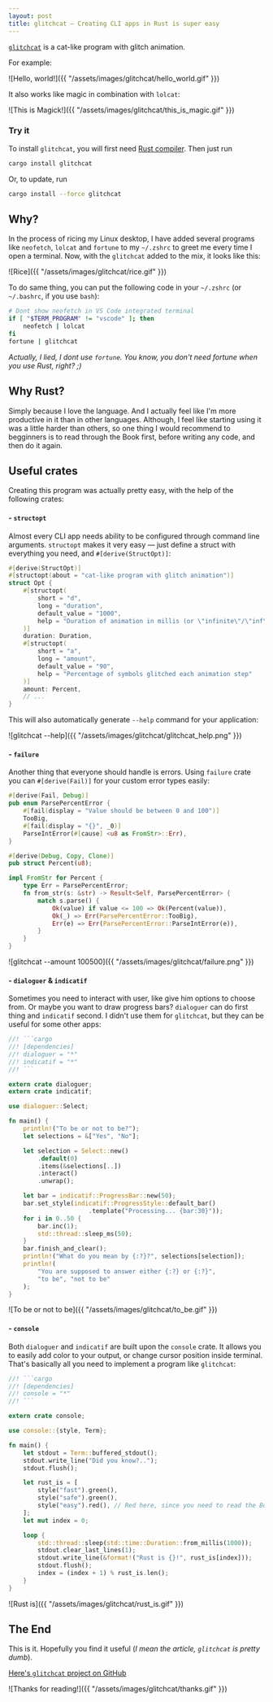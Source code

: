 ```yaml
---
layout: post
title: glitchcat — Creating CLI apps in Rust is super easy
---
```


[`glitchcat`](https://github.com/kuviman/glitchcat) is a cat-like program with glitch animation.

For example:

![Hello, world!]({{ "/assets/images/glitchcat/hello_world.gif" }})

It also works like magic in combination with `lolcat`:

![This is Magick!]({{ "/assets/images/glitchcat/this_is_magic.gif" }})

### Try it

To install `glitchcat`, you will first need [Rust compiler](https://rust-lang.org). Then just run

```sh
cargo install glitchcat
```

Or, to update, run

```sh
cargo install --force glitchcat
```

## Why?

In the process of ricing my Linux desktop, I have added several programs like `neofetch`, `lolcat` and `fortune` to my `~/.zshrc` to greet me every time I open a terminal. Now, with the `glitchcat` added to the mix, it looks like this:

![Rice]({{ "/assets/images/glitchcat/rice.gif" }})

To do same thing, you can put the following code in your `~/.zshrc` (or `~/.bashrc`, if you use `bash`):

```sh
# Dont show neofetch in VS Code integrated terminal
if [ "$TERM_PROGRAM" != "vscode" ]; then
    neofetch | lolcat
fi
fortune | glitchcat
```

*Actually, I lied, I dont use `fortune`. You know, you don't need fortune when you use Rust, right? ;)*

## Why Rust?

Simply because I love the language. And I actually feel like I'm more productive in it than in other languages. Although, I feel like starting using it was a little harder than others, so one thing I would recommend to begginners is to read through the Book first, before writing any code, and then do it again.

## Useful crates

Creating this program was actually pretty easy, with the help of the following crates:

#### - `structopt`

Almost every CLI app needs ability to be configured through command line arguments. `structopt` makes it very easy — just define a struct with everything you need, and `#[derive(StructOpt)]`:

```rust
#[derive(StructOpt)]
#[structopt(about = "cat-like program with glitch animation")]
struct Opt {
    #[structopt(
        short = "d",
        long = "duration",
        default_value = "1000",
        help = "Duration of animation in millis (or \"infinite\"/\"inf\")"
    )]
    duration: Duration,
    #[structopt(
        short = "a",
        long = "amount",
        default_value = "90",
        help = "Percentage of symbols glitched each animation step"
    )]
    amount: Percent,
    // ...
}
```

This will also automatically generate `--help` command for your application:

![glitchcat --help]({{ "/assets/images/glitchcat/glitchcat_help.png" }})

#### - `failure`

Another thing that everyone should handle is errors. Using `failure` crate you can `#[derive(Fail)]` for your custom error types easily:

```rust
#[derive(Fail, Debug)]
pub enum ParsePercentError {
    #[fail(display = "Value should be between 0 and 100")]
    TooBig,
    #[fail(display = "{}", _0)]
    ParseIntError(#[cause] <u8 as FromStr>::Err),
}

#[derive(Debug, Copy, Clone)]
pub struct Percent(u8);

impl FromStr for Percent {
    type Err = ParsePercentError;
    fn from_str(s: &str) -> Result<Self, ParsePercentError> {
        match s.parse() {
            Ok(value) if value <= 100 => Ok(Percent(value)),
            Ok(_) => Err(ParsePercentError::TooBig),
            Err(e) => Err(ParsePercentError::ParseIntError(e)),
        }
    }
}
```

![glitchcat --amount 100500]({{ "/assets/images/glitchcat/failure.png" }})

#### - `dialoguer` & `indicatif`

Sometimes you need to interact with user, like give him options to choose from. Or maybe you want to draw progress bars? `dialoguer` can do first thing and `indicatif` second. I didn't use them for `glitchcat`, but they can be useful for some other apps:

```rust
//! ```cargo
//! [dependencies]
//! dialoguer = "*"
//! indicatif = "*"
//! ```

extern crate dialoguer;
extern crate indicatif;

use dialoguer::Select;

fn main() {
    println!("To be or not to be?");
    let selections = &["Yes", "No"];

    let selection = Select::new()
        .default(0)
        .items(&selections[..])
        .interact()
        .unwrap();

    let bar = indicatif::ProgressBar::new(50);
    bar.set_style(indicatif::ProgressStyle::default_bar()
                      .template("Processing... {bar:30}"));
    for i in 0..50 {
        bar.inc(1);
        std::thread::sleep_ms(50);
    }
    bar.finish_and_clear();
    println!("What do you mean by {:?}?", selections[selection]);
    println!(
        "You are supposed to answer either {:?} or {:?}",
        "to be", "not to be"
    );
}
```

![To be or not to be]({{ "/assets/images/glitchcat/to_be.gif" }})

#### - `console`

Both `dialoguer` and `indicatif` are built upon the `console` crate. It allows you to easily add color to your output, or change cursor position inside terminal. That's basically all you need to implement a program like `glitchcat`:

```rust
//! ```cargo
//! [dependencies]
//! console = "*"
//! ```

extern crate console;

use console::{style, Term};

fn main() {
    let stdout = Term::buffered_stdout();
    stdout.write_line("Did you know?..");
    stdout.flush();

    let rust_is = [
        style("fast").green(),
        style("safe").green(),
        style("easy").red(), // Red here, since you need to read the Book first!
    ];
    let mut index = 0;

    loop {
        std::thread::sleep(std::time::Duration::from_millis(1000));
        stdout.clear_last_lines(1);
        stdout.write_line(&format!("Rust is {}!", rust_is[index]));
        stdout.flush();
        index = (index + 1) % rust_is.len();
    }
}
```

![Rust is]({{ "/assets/images/glitchcat/rust_is.gif" }})

## The End

This is it. Hopefully you find it useful (*I mean the article, `glitchcat` is pretty dumb*).

[Here's `glitchcat` project on GitHub](https://github.com/kuviman/glitchcat)

![Thanks for reading!]({{ "/assets/images/glitchcat/thanks.gif" }})